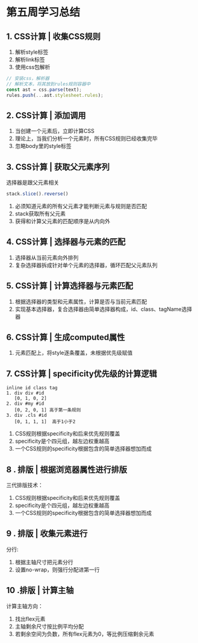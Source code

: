 # 第五周学习总结

## 1. CSS计算 |  收集CSS规则

1. 解析style标签
2. 解析link标签
3. 使用css包解析

```javascript
// 安装css，解析器
// 解析文本，将其放到rules规则容器中
const ast = css.parse(text);
rules.push(...ast.stylesheet.rules);
```

## 2. CSS计算 | 添加调用

1. 当创建一个元素后，立即计算CSS
2. 理论上，当我们分析一个元素时，所有CSS规则已经收集完毕
3. 忽略body里的style标签

## 3. CSS计算 | 获取父元素序列

选择器是跟父元素相关

```javascript
stack.slice().reverse()
```

1. 必须知道元素的所有父元素才能判断元素与规则是否匹配
2. stack获取所有父元素
3. 获得和计算父元素的匹配顺序是从内向外

## 4. CSS计算 | 选择器与元素的匹配

1.  选择器从当前元素向外排列
2. 复杂选择器拆成针对单个元素的选择器，循环匹配父元素队列

## 5. CSS计算 | 计算选择器与元素匹配

1. 根据选择器的类型和元素属性，计算是否与当前元素匹配
2. 实现基本选择器，复合选择器由简单选择器构成，id、class、tagName选择器

## 6. CSS计算 | 生成computed属性

1. 元素匹配上，将style逐条覆盖，未根据优先级赋值

## 7. CSS计算 | specificity优先级的计算逻辑

```
inline id class tag
1. div div #id 
   [0, 1, 0, 2]   
2. div #my #id
   [0, 2, 0, 1] 高于第一条规则
3. div .cls #id
   [0, 1, 1, 1]  高于1小于2   
```

1. CSS规则根据specificity和后来优先规则覆盖
2. specificity是个四元组，越左边权重越高
3. 一个CSS规则的specificity根据包含的简单选择器想加而成

## 8 . 排版 | 根据浏览器属性进行排版

三代排版技术：

1. CSS规则根据specificity和后来优先规则覆盖
2. specificity是个四元组，越左边权重越高
3. 一个CSS规则的specificity根据包含的简单选择器想加而成

## 9 . 排版 | 收集元素进行

分行:

1. 根据主轴尺寸把元素分行
2. 设置no-wrap，则强行分配进第一行

## 10 .排版 | 计算主轴

计算主轴方向：

1. 找出flex元素
2. 主轴剩余尺寸按比例平均分配
3. 若剩余空间为负数，所有flex元素为0，等比例压缩剩余元素